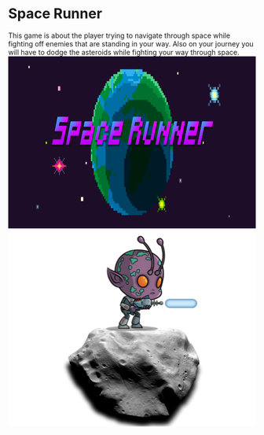 <h1> Space Runner</h1>
<p> This game is about the player trying to navigate through space while fighting off enemies that are standing in your way. Also on your journey you will have to dodge the asteroids while fighting your way through space.</>
<img src="https://github.com/JoeKHong/Space-Runner/blob/master/InstantPythonGames/Space%20Runner%20Title%20Screen.png" width="800" height="350">
<img src="https://github.com/JoeKHong/Space-Runner/blob/master/InstantPythonGames/Space%20Runner%20Enemy%202.png" width = "550" height = "400">
